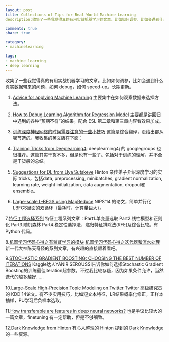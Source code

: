 ```yaml
---
layout: post
title: Collections of Tips for Real World Machine Learning
description:收集了一些我觉得真的有用实战机器学习的文章。比如如何调参，比如会遇到什么真实数据带来的问题，如何 debug，如何 speed-up。长期更新。

comments: true
share: true

category:
- machinelearning

tags:
- machine learning
- deep learning
---
```


收集了一些我觉得真的有用实战机器学习的文章。比如如何调参，比如会遇到什么真实数据带来的问题，如何 debug，如何 speed-up。长期更新。

1. [Advice for applying Machine Learning](https://jmetzen.github.io/2015-01-29/ml_advice.html)
主要集中在如何观察数据来选择方法。

2. [How to Debug Learning Algorithm for Regression Model](http://vitalflux.com/machine-learning-debug-learning-algorithm-regression-model/)
主要都是讲回归中遇到的各种“预期不符”的结果。配合 ESL 第二章和第三章内容看效果加成。

3. [训练深度神经网络的时候需要注意的一些小技巧](http://www.weibo.com/p/1001603816330729006673)
这篇是综合翻译，没给出都从哪节选的。我收集的英文版在下面：

4. [Training Tricks from Deeplearning4j](http://deeplearning4j.org/trainingtricks.html)
deeplearning4j 的 googlegroups 也很推荐。这篇其实干货不多，但是也有一些了。包括对于训练的理解，并不全是干货般的总结。

5. [Suggestions for DL from Llya Sutskeve](http://www.weibo.com/p/1001603799166017998138)
Hinton 亲传弟子介绍深度学习的实际 tricks，包括data, preprocessing, minibatches, gradient normalization, learning rate, weight initialization, data augmentation, dropout和ensemble。

6. [Large-scale L-BFGS using MapReduce](http://papers.nips.cc/paper/5333-large-scale-l-bfgs-using-mapreduce.pdf)
NIPS'14 的论文，简单并行化 LBFGS里面的双循环（最耗时，计算量巨大）。

7.[特征工程选择系列](http://blog.datadive.net/selecting-good-features-part-iv-stability-selection-rfe-and-everyting-side-by-side/)
特征工程系列文章：Part1.单变量选取 Part2.线性模型和正则化 Part3.随机森林 Part4.稳定性选择法、递归特征排除法(RFE)及综合比较。有 Python 代码。

8.[机器学习代码心得之​有监督学习的模块](http://www.weibo.com/p/1001603795687165852957)
[机器学习代码心得之迭代器和流水处理](http://www.weibo.com/p/1001603795714256832384)
新一代大神陈天奇怪的系列文章，有兴趣的直接顺着看吧。

9.[STOCHASTIC GRADIENT BOOSTING: CHOOSING THE BEST NUMBER OF ITERATIONS](http://yanirseroussi.com/2014/12/29/stochastic-gradient-boosting-choosing-the-best-number-of-iterations/)
Kaggle达人YANIR SEROUSSI告诉你如何选择Stochastic Gradient Boosting的训练最佳iteration超参数。不过我比较存疑，因为如果条件允许，当然迭代的越多越好……

10.[Large-Scale High-Precision Topic Modeling on Twitter](http://www.eeshyang.com/papers/KDD14Jubjub.pdf)
Twitter 高级研究员的 KDD'14论文。有不少实用技巧，比如短文本特征，LR结果概率化修正，正样本抽样，PU学习后负样本选取。

11.[How transferable are features in deep neural
networks?](http://papers.nips.cc/paper/5347-how-transferable-are-features-in-deep-neural-networks.pdf)
也是争议比较大的一篇文章，finetuning 有一定帮助，但是不够细致。

12.[Dark Knowledge from Hinton](http://blog.csdn.net/yihaizhiyan/article/details/41359957)
有心人整理的 Hinton 提到的 Dark Knowledge 的一些资源。